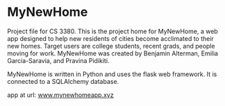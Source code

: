 # MyNewHome
Project file for CS 3380.
This is the project home for MyNewHome, a web app designed to help new residents of cities become acclimated to their new homes. Target users are college students, recent grads, and people moving for work. MyNewHome was created by Benjamin Alterman, Emilia Garcia-Saravia, and Pravina Pidikiti.

MyNewHome is written in Python and uses the flask web framework. It is connected to a SQLAlchemy database.

app at url: www.mynewhomeapp.xyz
